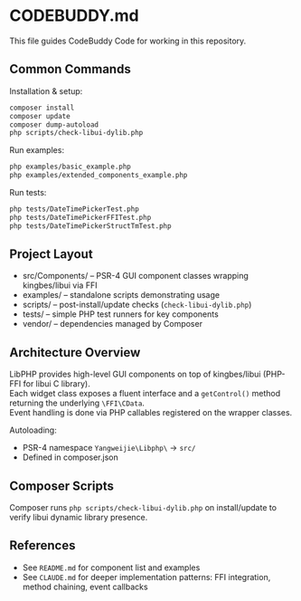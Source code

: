 # CODEBUDDY.md

This file guides CodeBuddy Code for working in this repository.

## Common Commands

Installation & setup:
```bash
composer install
composer update
composer dump-autoload
php scripts/check-libui-dylib.php
```

Run examples:
```bash
php examples/basic_example.php
php examples/extended_components_example.php
```  

Run tests:
```bash
php tests/DateTimePickerTest.php
php tests/DateTimePickerFFITest.php
php tests/DateTimePickerStructTmTest.php
```

## Project Layout

- src/Components/  – PSR-4 GUI component classes wrapping kingbes/libui via FFI  
- examples/       – standalone scripts demonstrating usage  
- scripts/        – post-install/update checks (`check-libui-dylib.php`)  
- tests/          – simple PHP test runners for key components  
- vendor/         – dependencies managed by Composer

## Architecture Overview

LibPHP provides high-level GUI components on top of kingbes/libui (PHP-FFI for libui C library).  
Each widget class exposes a fluent interface and a `getControl()` method returning the underlying `\FFI\CData`.  
Event handling is done via PHP callables registered on the wrapper classes.

Autoloading:
- PSR-4 namespace `Yangweijie\Libphp\` → `src/`
- Defined in composer.json

## Composer Scripts

Composer runs `php scripts/check-libui-dylib.php` on install/update to verify libui dynamic library presence.

## References

- See `README.md` for component list and examples
- See `CLAUDE.md` for deeper implementation patterns: FFI integration, method chaining, event callbacks